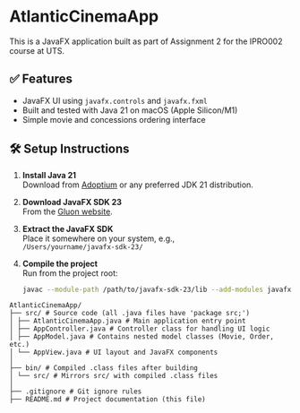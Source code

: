 # AtlanticCinemaApp

This is a JavaFX application built as part of Assignment 2 for the IPRO002 course at UTS.

## ✅ Features

- JavaFX UI using `javafx.controls` and `javafx.fxml`
- Built and tested with Java 21 on macOS (Apple Silicon/M1)
- Simple movie and concessions ordering interface

## 🛠️ Setup Instructions

1. **Install Java 21**  
   Download from [Adoptium](https://adoptium.net/) or any preferred JDK 21 distribution.

2. **Download JavaFX SDK 23**  
   From the [Gluon website](https://gluonhq.com/products/javafx/).

3. **Extract the JavaFX SDK**  
   Place it somewhere on your system, e.g.,  
   `/Users/yourname/javafx-sdk-23/`

4. **Compile the project**  
   Run from the project root:

   ```bash
   javac --module-path /path/to/javafx-sdk-23/lib --add-modules javafx.controls,javafx.fxml -d bin src/*.java
   ```

```
AtlanticCinemaApp/
├── src/ # Source code (all .java files have 'package src;')
│ ├── AtlanticCinemaApp.java # Main application entry point
│ ├── AppController.java # Controller class for handling UI logic
│ ├── AppModel.java # Contains nested model classes (Movie, Order, etc.)
│ └── AppView.java # UI layout and JavaFX components
│
├── bin/ # Compiled .class files after building
│ └── src/ # Mirrors src/ with compiled .class files
│
├── .gitignore # Git ignore rules
├── README.md # Project documentation (this file)
```
